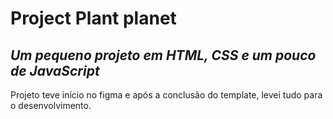 # Project Plant planet
## _Um pequeno projeto em HTML, CSS e um pouco de JavaScript_

Projeto teve início no figma e após a conclusão do template, levei tudo para o desenvolvimento.
